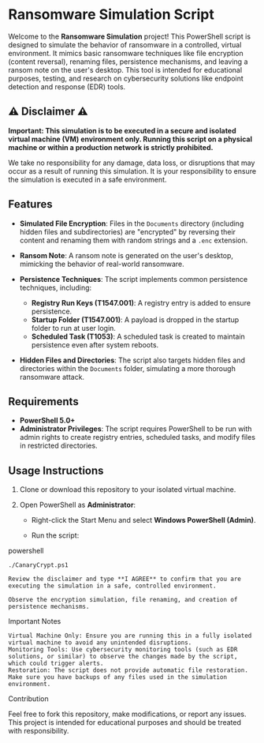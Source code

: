 # Ransomware Simulation Script

Welcome to the **Ransomware Simulation** project! This PowerShell script is designed to simulate the behavior of ransomware in a controlled, virtual environment. It mimics basic ransomware techniques like file encryption (content reversal), renaming files, persistence mechanisms, and leaving a ransom note on the user's desktop. This tool is intended for educational purposes, testing, and research on cybersecurity solutions like endpoint detection and response (EDR) tools.

## ⚠️ Disclaimer ⚠️

**Important: This simulation is to be executed in a secure and isolated virtual machine (VM) environment only. Running this script on a physical machine or within a production network is strictly prohibited.**

We take no responsibility for any damage, data loss, or disruptions that may occur as a result of running this simulation. It is your responsibility to ensure the simulation is executed in a safe environment.

## Features

- **Simulated File Encryption**: Files in the `Documents` directory (including hidden files and subdirectories) are "encrypted" by reversing their content and renaming them with random strings and a `.enc` extension.
  
- **Ransom Note**: A ransom note is generated on the user's desktop, mimicking the behavior of real-world ransomware.

- **Persistence Techniques**: The script implements common persistence techniques, including:
  - **Registry Run Keys (T1547.001)**: A registry entry is added to ensure persistence.
  - **Startup Folder (T1547.001)**: A payload is dropped in the startup folder to run at user login.
  - **Scheduled Task (T1053)**: A scheduled task is created to maintain persistence even after system reboots.

- **Hidden Files and Directories**: The script also targets hidden files and directories within the `Documents` folder, simulating a more thorough ransomware attack.

## Requirements

- **PowerShell 5.0+**
- **Administrator Privileges**: The script requires PowerShell to be run with admin rights to create registry entries, scheduled tasks, and modify files in restricted directories.

## Usage Instructions

1. Clone or download this repository to your isolated virtual machine.
   
2. Open PowerShell as **Administrator**:
   - Right-click the Start Menu and select **Windows PowerShell (Admin)**.
  
   - Run the script:

powershell

    ./CanaryCrypt.ps1

    Review the disclaimer and type **I AGREE** to confirm that you are executing the simulation in a safe, controlled environment.

    Observe the encryption simulation, file renaming, and creation of persistence mechanisms.

Important Notes

    Virtual Machine Only: Ensure you are running this in a fully isolated virtual machine to avoid any unintended disruptions.
    Monitoring Tools: Use cybersecurity monitoring tools (such as EDR solutions, or similar) to observe the changes made by the script, which could trigger alerts.
    Restoration: The script does not provide automatic file restoration. Make sure you have backups of any files used in the simulation environment.

Contribution

Feel free to fork this repository, make modifications, or report any issues. This project is intended for educational purposes and should be treated with responsibility.



